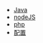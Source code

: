 * [Java](view/backend/Java.md)
* [nodeJS](view/backend/nodeJS.md)
* [php](view/backend/php.md)
* [配置](view/config/config.md)